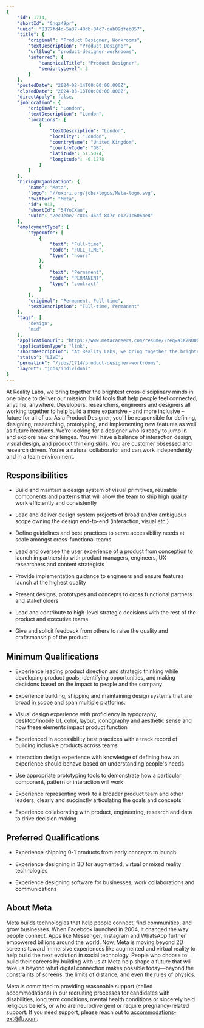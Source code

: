 ```yaml
---
{
	"id": 1714,
	"shortId": "Cngz49pr",
	"uuid": "8377fd4d-5a37-40db-84c7-dab09dfeb057",
	"title": {
		"original": "Product Designer, Workrooms",
		"textDescription": "Product Designer",
		"urlSlug": "product-designer-workrooms",
		"inferred": {
			"canonicalTitle": "Product Designer",
			"seniortyLevel": 3
		}
	},
	"postedDate": "2024-02-14T00:00:00.000Z",
	"closedDate": "2024-03-13T00:00:00.000Z",
	"directApply": false,
	"jobLocation": {
		"original": "London",
		"textDescription": "London",
		"locations": [
			{
				"textDescription": "London",
				"locality": "London",
				"countryName": "United Kingdom",
				"countryCode": "GB",
				"latitude": 51.5074,
				"longitude": -0.1278
			}
		]
	},
	"hiringOrganization": {
		"name": "Meta",
		"logo": "//uxbri.org/jobs/logos/Meta-logo.svg",
		"twitter": "Meta",
		"id": 913,
		"shortId": "54YoCXau",
		"uuid": "2ec1ebe7-c8c6-46af-847c-c1271c606be8"
	},
	"employmentType": {
		"typeInfo": [
			{
				"text": "Full-time",
				"code": "FULL_TIME",
				"type": "hours"
			},
			{
				"text": "Permanent",
				"code": "PERMANENT",
				"type": "contract"
			}
		],
		"original": "Permanent, Full-time",
		"textDescription": "Full-time, Permanent"
	},
	"tags": [
		"design",
		"mid"
	],
	"applicationUri": "https://www.metacareers.com/resume/?req=a1K2K0000090624UAA&ref=a8lA00000004CJ6IAM",
	"applicationType": "link",
	"shortDescription": "At Reality Labs, we bring together the brightest cross-disciplinary- minds in one place to deliver our mission: build tools that help people feel connected, anytime, anywhere. Developers, researchers",
	"status": "LIVE",
	"permalink": "/jobs/1714/product-designer-workrooms",
	"layout": "jobs/individual"
}
---
```

<p>At Reality Labs, we bring together the brightest cross-disciplinary minds in one place to deliver our mission: build tools that help people feel connected, anytime, anywhere. Developers, researchers, engineers and designers all working together to help build a more expansive – and more inclusive – future for all of us. As a Product Designer, you’ll be responsible for defining, designing, researching, prototyping, and implementing new features as well as future iterations. We're looking for a designer who is ready to jump in and explore new challenges. You will have a balance of interaction design, visual design, and product thinking skills. You are customer obsessed and research driven. You’re a natural collaborator and can work independently and in a team environment.</p><h2>Responsibilities</h2><ul><li><p>Build and maintain a design system of visual primitives, reusable components and patterns that will allow the team to ship high quality work efficiently and consistently</p></li><li><p>Lead and deliver design system projects of broad and/or ambiguous scope owning the design end-to-end (interaction, visual etc.)</p></li><li><p>Define guidelines and best practices to serve accessibility needs at scale amongst cross-functional teams</p></li><li><p>Lead and oversee the user experience of a product from conception to launch in partnership with product managers, engineers, UX researchers and content strategists</p></li><li><p>Provide implementation guidance to engineers and ensure features launch at the highest quality</p></li><li><p>Present designs, prototypes and concepts to cross functional partners and stakeholders</p></li><li><p>Lead and contribute to high-level strategic decisions with the rest of the product and executive teams</p></li><li><p>Give and solicit feedback from others to raise the quality and craftsmanship of the product</p></li></ul><h2>Minimum Qualifications</h2><ul><li><p>Experience leading product direction and strategic thinking while developing product goals, identifying opportunities, and making decisions based on the impact to people and the company</p></li><li><p>Experience building, shipping and maintaining design systems that are broad in scope and span multiple platforms.</p></li><li><p>Visual design experience with proficiency in typography, desktop/mobile UI, color, layout, iconography and aesthetic sense and how these elements impact product function</p></li><li><p>Experienced in accessibility best practices with a track record of building inclusive products across teams</p></li><li><p>Interaction design experience with knowledge of defining how an experience should behave based on understanding people's needs</p></li><li><p>Use appropriate prototyping tools to demonstrate how a particular component, pattern or interaction will work</p></li><li><p>Experience representing work to a broader product team and other leaders, clearly and succinctly articulating the goals and concepts</p></li><li><p>Experience collaborating with product, engineering, research and data to drive decision making</p></li></ul><h2>Preferred Qualifications</h2><ul><li><p>Experience shipping 0-1 products from early concepts to launch</p></li><li><p>Experience designing in 3D for augmented, virtual or mixed reality technologies</p></li><li><p>Experience designing software for businesses, work collaborations and communications</p></li></ul><h2>About Meta</h2><p>Meta builds technologies that help people connect, find communities, and grow businesses. When Facebook launched in 2004, it changed the way people connect. Apps like Messenger, Instagram and WhatsApp further empowered billions around the world. Now, Meta is moving beyond 2D screens toward immersive experiences like augmented and virtual reality to help build the next evolution in social technology. People who choose to build their careers by building with us at Meta help shape a future that will take us beyond what digital connection makes possible today—beyond the constraints of screens, the limits of distance, and even the rules of physics.</p><p>Meta is committed to providing reasonable support (called accommodations) in our recruiting processes for candidates with disabilities, long term conditions, mental health conditions or sincerely held religious beliefs, or who are neurodivergent or require pregnancy-related support. If you need support, please reach out to <a target="_blank" rel="noopener noreferrer nofollow" href="mailto:accommodations-ext@fb.com">accommodations-ext@fb.com</a>.</p>
